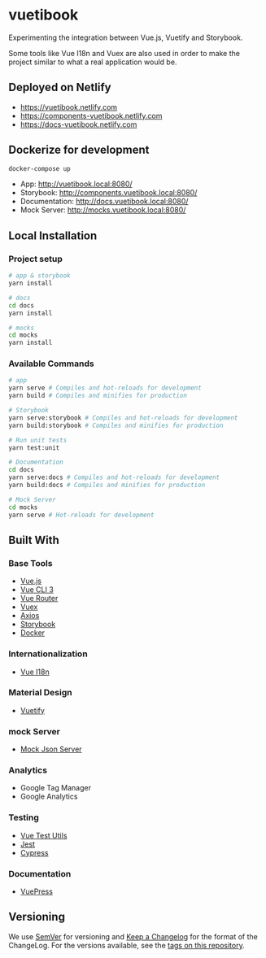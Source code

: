 # vuetibook
Experimenting the integration between Vue.js, Vuetify and Storybook.

Some tools like Vue I18n and Vuex are also used in order to make the project similar
to what a real application would be.

## Deployed on Netlify
- https://vuetibook.netlify.com
- https://components-vuetibook.netlify.com
- https://docs-vuetibook.netlify.com

## Dockerize for development
``` bash
docker-compose up
```

- App: http://vuetibook.local:8080/
- Storybook: http://components.vuetibook.local:8080/
- Documentation: http://docs.vuetibook.local:8080/
- Mock Server: http://mocks.vuetibook.local:8080/


## Local Installation

### Project setup
``` bash
# app & storybook
yarn install

# docs
cd docs
yarn install

# mocks
cd mocks
yarn install
```

### Available Commands

``` bash
# app
yarn serve # Compiles and hot-reloads for development
yarn build # Compiles and minifies for production

# Storybook
yarn serve:storybook # Compiles and hot-reloads for development
yarn build:storybook # Compiles and minifies for production

# Run unit tests
yarn test:unit

# Documentation
cd docs
yarn serve:docs # Compiles and hot-reloads for development
yarn build:docs # Compiles and minifies for production

# Mock Server
cd mocks
yarn serve # Hot-reloads for development
```

## Built With
### Base Tools
- [Vue.js](https://vuejs.org/)
- [Vue CLI 3](https://cli.vuejs.org/guide/)
- [Vue Router](https://router.vuejs.org/)
- [Vuex](https://vuex.vuejs.org/)
- [Axios](https://github.com/axios/axios)
- [Storybook](https://storybook.js.org/)
- [Docker](https://www.docker.com/)

### Internationalization
- [Vue I18n](https://kazupon.github.io/vue-i18n/)

### Material Design
- [Vuetify](https://vuetifyjs.com/en/)

### mock Server
- [Mock Json Server](https://github.com/typicode/json-server)

### Analytics
- Google Tag Manager
- Google Analytics

### Testing
- [Vue Test Utils](https://vue-test-utils.vuejs.org/)
- [Jest](https://jestjs.io/)
- [Cypress](https://www.cypress.io/)

### Documentation
- [VuePress](https://vuepress.vuejs.org/)

## Versioning

We use [SemVer](http://semver.org/) for versioning and [Keep a Changelog](http://keepachangelog.com/) for the format of the ChangeLog. For the versions available, see the [tags on this repository](https://github.com/jsilva-pt/vuetibook/tags).
